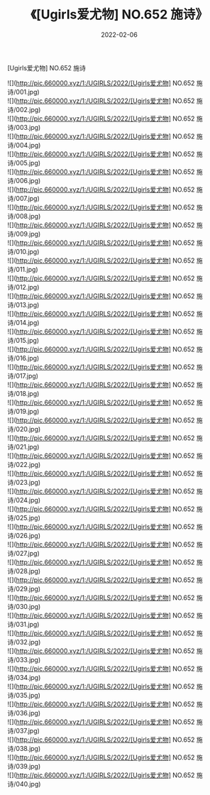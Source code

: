 ﻿---
layout: post
title:  《[Ugirls爱尤物] NO.652 施诗》
date:   2022-02-06
img: http://pic.660000.xyz/1:/UGIRLS/2022/[Ugirls爱尤物] NO.652 施诗/000.jpg
categories: [美女, 清纯, 唯美]
---

[Ugirls爱尤物] NO.652 施诗

 ![](http://pic.660000.xyz/1:/UGIRLS/2022/[Ugirls爱尤物] NO.652 施诗/001.jpg) <br>![](http://pic.660000.xyz/1:/UGIRLS/2022/[Ugirls爱尤物] NO.652 施诗/002.jpg) <br>![](http://pic.660000.xyz/1:/UGIRLS/2022/[Ugirls爱尤物] NO.652 施诗/003.jpg) <br>![](http://pic.660000.xyz/1:/UGIRLS/2022/[Ugirls爱尤物] NO.652 施诗/004.jpg) <br>![](http://pic.660000.xyz/1:/UGIRLS/2022/[Ugirls爱尤物] NO.652 施诗/005.jpg) <br>![](http://pic.660000.xyz/1:/UGIRLS/2022/[Ugirls爱尤物] NO.652 施诗/006.jpg) <br>![](http://pic.660000.xyz/1:/UGIRLS/2022/[Ugirls爱尤物] NO.652 施诗/007.jpg) <br>![](http://pic.660000.xyz/1:/UGIRLS/2022/[Ugirls爱尤物] NO.652 施诗/008.jpg) <br>![](http://pic.660000.xyz/1:/UGIRLS/2022/[Ugirls爱尤物] NO.652 施诗/009.jpg) <br>![](http://pic.660000.xyz/1:/UGIRLS/2022/[Ugirls爱尤物] NO.652 施诗/010.jpg) <br>![](http://pic.660000.xyz/1:/UGIRLS/2022/[Ugirls爱尤物] NO.652 施诗/011.jpg) <br>![](http://pic.660000.xyz/1:/UGIRLS/2022/[Ugirls爱尤物] NO.652 施诗/012.jpg) <br>![](http://pic.660000.xyz/1:/UGIRLS/2022/[Ugirls爱尤物] NO.652 施诗/013.jpg) <br>![](http://pic.660000.xyz/1:/UGIRLS/2022/[Ugirls爱尤物] NO.652 施诗/014.jpg) <br>![](http://pic.660000.xyz/1:/UGIRLS/2022/[Ugirls爱尤物] NO.652 施诗/015.jpg) <br>![](http://pic.660000.xyz/1:/UGIRLS/2022/[Ugirls爱尤物] NO.652 施诗/016.jpg) <br>![](http://pic.660000.xyz/1:/UGIRLS/2022/[Ugirls爱尤物] NO.652 施诗/017.jpg) <br>![](http://pic.660000.xyz/1:/UGIRLS/2022/[Ugirls爱尤物] NO.652 施诗/018.jpg) <br>![](http://pic.660000.xyz/1:/UGIRLS/2022/[Ugirls爱尤物] NO.652 施诗/019.jpg) <br>![](http://pic.660000.xyz/1:/UGIRLS/2022/[Ugirls爱尤物] NO.652 施诗/020.jpg) <br>![](http://pic.660000.xyz/1:/UGIRLS/2022/[Ugirls爱尤物] NO.652 施诗/021.jpg) <br>![](http://pic.660000.xyz/1:/UGIRLS/2022/[Ugirls爱尤物] NO.652 施诗/022.jpg) <br>![](http://pic.660000.xyz/1:/UGIRLS/2022/[Ugirls爱尤物] NO.652 施诗/023.jpg) <br>![](http://pic.660000.xyz/1:/UGIRLS/2022/[Ugirls爱尤物] NO.652 施诗/024.jpg) <br>![](http://pic.660000.xyz/1:/UGIRLS/2022/[Ugirls爱尤物] NO.652 施诗/025.jpg) <br>![](http://pic.660000.xyz/1:/UGIRLS/2022/[Ugirls爱尤物] NO.652 施诗/026.jpg) <br>![](http://pic.660000.xyz/1:/UGIRLS/2022/[Ugirls爱尤物] NO.652 施诗/027.jpg) <br>![](http://pic.660000.xyz/1:/UGIRLS/2022/[Ugirls爱尤物] NO.652 施诗/028.jpg) <br>![](http://pic.660000.xyz/1:/UGIRLS/2022/[Ugirls爱尤物] NO.652 施诗/029.jpg) <br>![](http://pic.660000.xyz/1:/UGIRLS/2022/[Ugirls爱尤物] NO.652 施诗/030.jpg) <br>![](http://pic.660000.xyz/1:/UGIRLS/2022/[Ugirls爱尤物] NO.652 施诗/031.jpg) <br>![](http://pic.660000.xyz/1:/UGIRLS/2022/[Ugirls爱尤物] NO.652 施诗/032.jpg) <br>![](http://pic.660000.xyz/1:/UGIRLS/2022/[Ugirls爱尤物] NO.652 施诗/033.jpg) <br>![](http://pic.660000.xyz/1:/UGIRLS/2022/[Ugirls爱尤物] NO.652 施诗/034.jpg) <br>![](http://pic.660000.xyz/1:/UGIRLS/2022/[Ugirls爱尤物] NO.652 施诗/035.jpg) <br>![](http://pic.660000.xyz/1:/UGIRLS/2022/[Ugirls爱尤物] NO.652 施诗/036.jpg) <br>![](http://pic.660000.xyz/1:/UGIRLS/2022/[Ugirls爱尤物] NO.652 施诗/037.jpg) <br>![](http://pic.660000.xyz/1:/UGIRLS/2022/[Ugirls爱尤物] NO.652 施诗/038.jpg) <br>![](http://pic.660000.xyz/1:/UGIRLS/2022/[Ugirls爱尤物] NO.652 施诗/039.jpg) <br>![](http://pic.660000.xyz/1:/UGIRLS/2022/[Ugirls爱尤物] NO.652 施诗/040.jpg) <br>